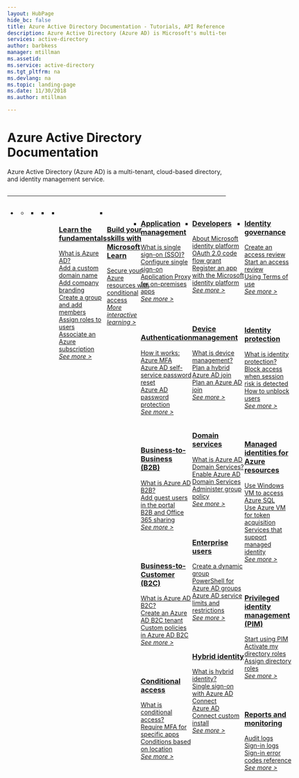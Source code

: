 ```yaml
---
layout: HubPage
hide_bc: false
title: Azure Active Directory Documentation - Tutorials, API Reference | Microsoft Docs
description: Azure Active Directory (Azure AD) is Microsoft's multi-tenant, cloud-based directory, and identity management service that combines core directory services, application access management, and identity protection into a single solution.
services: active-directory
author: barbkess
manager: mtillman
ms.assetid:	
ms.service: active-directory
ms.tgt_pltfrm: na
ms.devlang: na
ms.topic: landing-page
ms.date: 11/30/2018
ms.author: mtillman

---
```


<div id="main" class="v2">
    <div class="container">
        <h1>Azure Active Directory Documentation</h1>
        <p>Azure Active Directory (Azure AD) is a multi-tenant, cloud-based directory, and identity management service.</p>
        <hr style="margin: 30px 0;" />
        <ul class="pivots">
            <li>
                <a href="#products"></a>
                <ul id="products">
                    <li>
                        <a class="singlePanelNavItem selected" style="display: none" href="#indexA" data-linktype="self-bookmark"></a>
                        <ul class="panelContent singlePanelContent" id="indexA" style="border: medium; border-image: none; margin-top: 0px; display: flex; float: left;">
                            <li class="fullSpan">
                                <a href="#index1" data-linktype="self-bookmark"></a>
                                <ul class="cardsF cols cols4" id="index1" style="float: left; display: flex; width: 100%; border-bottom: 1px var(--grey-lighter) solid;">  
                                    <li>
                                        <ul class="cardsB panelContent" id="cardtypes-B" style="float: left; display: flex; width: 100%;">
                                            <li>
                                                <a href="">
                                                    <div class="cardSize">
                                                        <div class="cardPadding">
                                                            <div class="card">
                                                                <div class="cardImageOuter">
                                                                    <div class="cardImage">
                                                                        <img alt="" src="https://docs.microsoft.com/media/common/i_learn-about.svg" data-linktype="external">
                                                                    </div>
                                                                </div>
                                                                <div class="cardText" style="padding-left: 0px">
                                                                    <h3><a href="fundamentals/index.yml">Learn the fundamentals</a></h3> 
																	<p>
																	    <a href="fundamentals/active-directory-whatis.md">What is Azure AD?</a><br>
                                                                        <a href="fundamentals/add-custom-domain.md">Add a custom domain name</a><br>
                                                                        <a href="fundamentals/customize-branding.md">Add company branding</a><br>
                                                                        <a href="fundamentals/add-users-azure-active-directory.md">Create a group and add members</a><br>
																	    <a href="fundamentals/active-directory-users-assign-role-azure-portal.md">Assign roles to users</a><br>
                                                                        <a href="fundamentals/active-directory-how-subscriptions-associated-directory.md">Associate an Azure subscription</a><br>
												                        <a href="fundamentals/index.yml"><i>See more &gt;</i></a>
																	</p>
																</div>
                                                            </div>
                                                        </div>
                                                    </div>
                                                </a>
                                            </li>
                                            <li>
                                                <a href="">
                                                    <div class="cardSize">
                                                        <div class="cardPadding">
                                                            <div class="card">
                                                                <div class="cardImageOuter">
                                                                    <div class="cardImage">
                                                                        <img alt="" src="/learn/achievements/secure-azure-resources-with-conditional-access.svg" data-linktype="external">
                                                                    </div>
                                                                </div>
                                                                <div class="cardText" style="padding-left: 0px">
                                                                    <h3><a href="/learn/">Build your skills with Microsoft Learn</a></h3> 
																	<p>
																	    <a href="/learn/modules/secure-azure-resources-with-conditional-access/">Secure your Azure resources with conditional access</a><br>
                                                                        <a href="/learn/browse/?products=azure-active-directory"><i>More interactive learning &gt;</i></a><br>
																    </p>
																</div>
                                                            </div>
                                                        </div>
                                                    </div>
                                                </a>
                                            </li>
										</ul>
                                    </li>
                                    <li>
                                        <div class="cardSize">
                                            <div class="cardPadding">
                                                <div class="card">
                                                    <div class="cardText">
														<h3><a href="manage-apps/index.yml">Application management</a></h3>
                                                        <p>
                                                            <a href="manage-apps/what-is-single-sign-on.md">What is single sign-on (SSO)?</a><br>
                                                            <a href="manage-apps/configure-single-sign-on-portal.md">Configure single sign-on</a><br>
												            <a href="manage-apps/application-proxy.md">Application Proxy for on-premises apps</a><br>
												            <a href="manage-apps/index.yml"><i>See more &gt;</i></a>
														</p>
														<br><br>
                                                        <h3><a href="authentication/index.yml">Authentication</a></h3>
                                                        <p>
                                                            <a href="authentication/concept-mfa-howitworks.md">How it works: Azure MFA</a><br>
                                                            <a href="authentication/concept-sspr-howitworks.md">Azure AD self-service password reset</a><br>
                                                            <a href="authentication/concept-password-ban-bad.md">Azure AD password protection</a><br>
												            <a href="authentication/index.yml"><i>See more &gt;</i></a>
															</p>
														<br><br>
                                                        <h3><a href="b2b/index.yml">Business-to-Business (B2B)</a></h3>
                                                        <p>
                                                            <a href="b2b/what-is-b2b.md">What is Azure AD B2B?</a><br>
                                                            <a href="b2b/add-users-administrator.md">Add guest users in the portal</a><br>
                                                            <a href="b2b/o365-external-user.md">B2B and Office 365 sharing</a><br>
												            <a href="b2b/index.yml"><i>See more &gt;</i></a>
															</p>
														<br><br>
                                                        <h3><a href="/azure/active-directory-b2c/index">Business-to-Customer (B2C)</a></h3>
                                                        <p>
                                                            <a href="/azure/active-directory-b2c/active-directory-b2c-overview">What is Azure AD B2C?</a><br>
                                                            <a href="/azure/active-directory-b2c/tutorial-create-tenant">Create an Azure AD B2C tenant</a><br>
                                                            <a href="/azure/active-directory-b2c/active-directory-b2c-get-started-custom">Custom policies in Azure AD B2C</a><br>
												            <a href="/azure/active-directory-b2c/index"><i>See more &gt;</i></a>
														</p>
														<br><br>
                                                        <h3><a href="conditional-access/index.yml">Conditional access</a></h3>
                                                        <p>
                                                            <a href="conditional-access/overview.md">What is conditional access?</a><br>
                                                            <a href="conditional-access/app-based-mfa.md">Require MFA for specific apps</a><br>
                                                            <a href="conditional-access/location-condition.md">Conditions based on location</a><br>
												            <a href="conditional-access/index.yml"><i>See more &gt;</i></a>
															</p>
                                                    </div>
                                                </div>
                                            </div>
                                        </div>
                                    </li>
                                    <li>
                                        <div class="cardSize">
                                            <div class="cardPadding">
                                                <div class="card">
                                                    <div class="cardText">
														<h3><a href="develop/index.yml">Developers</a></h3>
                                                        <p>
                                                            <a href="develop/about-microsoft-identity-platform.md">About Microsoft identity platform</a><br>
                                                            <a href="develop/v2-oauth2-auth-code-flow.md">OAuth 2.0 code flow grant</a><br>
                                                            <a href="develop/quickstart-register-app.md">Register an app with the Microsoft identity platform</a><br>
												            <a href="develop/index.yml"><i>See more &gt;</i></a>
															</p>
														<br><br>
														<h3><a href="devices/index.yml">Device management</a></h3>
                                                        <p>
                                                            <a href="devices/overview.md">What is device management?</a><br>
                                                            <a href="devices/hybrid-azuread-join-plan.md">Plan a hybrid Azure AD join</a><br>
                                                            <a href="devices/azureadjoin-plan.md">Plan an Azure AD join</a><br>
                                                            <a href="devices/index.yml"><i>See more &gt;</i></a><br>
														</p>
														<br><br>
														<h3><a href="/azure/active-directory-domain-services/index">Domain services</a></h3>
                                                        <p>
                                                            <a href="/azure/active-directory-domain-services/active-directory-ds-overview">What is Azure AD Domain Services?</a><br>
                                                            <a href="/azure/active-directory-domain-services/active-directory-ds-getting-started">Enable Azure AD Domain Services</a><br>
                                                            <a href="/azure/active-directory-domain-services/active-directory-ds-admin-guide-administer-group-policy">Administer group policy</a><br>
												            <a href="/azure/active-directory-domain-services/index"><i>See more &gt;</i></a>
														</p>
														<br><br>
                                                        <h3><a href="users-groups-roles/index.yml">Enterprise users</a></h3>
                                                        <p>
                                                            <a href="users-groups-roles/groups-create-rule.md">Create a dynamic group</a><br>
                                                            <a href="users-groups-roles/groups-settings-v2-cmdlets.md">PowerShell for Azure AD groups</a><br>
                                                            <a href="users-groups-roles/directory-service-limits-restrictions.md">Azure AD service limits and restrictions</a><br>
												            <a href="users-groups-roles/index.yml"><i>See more &gt;</i></a>
														</p>
														<br><br>
                                                        <h3><a href="hybrid/index.yml">Hybrid identity</a></h3>
                                                        <p>
                                                            <a href="hybrid/whatis-hybrid-identity.md">What is hybrid identity?</a><br>
                                                            <a href="hybrid/how-to-connect-sso.md">Single sign-on with Azure AD Connect</a><br>
                                                            <a href="hybrid/how-to-connect-install-custom.md">Azure AD Connect custom install</a><br>
												            <a href="hybrid/index.yml"><i>See more &gt;</i></a>
														</p>
                                                    </div>
                                                </div>
                                            </div>
                                        </div>
                                    </li>
                                    <li>
                                        <div class="cardSize">
                                            <div class="cardPadding">
                                                <div class="card">
                                                    <div class="cardText">
                                                        <h3><a href="governance/index.yml">Identity governance</a></h3>
                                                        <p>
                                                            <a href="governance/create-access-review.md">Create an access review</a><br>
                                                            <a href="governance/perform-access-review.md">Start an access review</a><br>
                                                            <a href="governance/active-directory-tou.md">Using Terms of use</a><br>
												            <a href="governance/index.yml"><i>See more &gt;</i></a>
														</p>
														<br><br>
                                                        <h3><a href="identity-protection/index.yml">Identity protection</a></h3>
                                                        <p>
                                                            <a href="identity-protection/overview.md">What is identity protection?</a><br>
                                                            <a href="identity-protection/quickstart-sign-in-risk-policy.md">Block access when session risk is detected</a><br>
                                                            <a href="identity-protection/howto-unblock-user.md">How to unblock users</a><br>
												            <a href="identity-protection/index.yml"><i>See more &gt;</i></a>
														</p>
														<br><br>
                                                        <h3><a href="managed-identities-azure-resources/index.yml">Managed identities for Azure resources</a></h3>
                                                        <p>
                                                            <a href="managed-identities-azure-resources/tutorial-windows-vm-access-sql.md">Use Windows VM to access Azure SQL</a><br>
                                                            <a href="managed-identities-azure-resources/how-to-use-vm-token.md">Use Azure VM for token acquisition</a><br>
                                                            <a href="managed-identities-azure-resources/services-support-msi.md">Services that support managed identity</a><br>
												            <a href="managed-identities-azure-resources/index.yml"><i>See more &gt;</i></a>
														</p>
														<br><br>
                                                        <h3><a href="privileged-identity-management/index.yml">Privileged identity management (PIM)</a></h3>
                                                        <p>
                                                            <a href="privileged-identity-management/pim-getting-started.md">Start using PIM</a><br>
                                                            <a href="privileged-identity-management/pim-how-to-activate-role.md">Activate my directory roles</a><br>
                                                            <a href="privileged-identity-management/pim-how-to-add-role-to-user.md">Assign directory roles</a><br>
												            <a href="privileged-identity-management/index.yml"><i>See more &gt;</i></a>
														</p>
														<br><br>
														<h3><a href="reports-monitoring/index.yml">Reports and monitoring</a></h3>
                                                        <p>
                                                            <a href="reports-monitoring/concept-audit-logs.md">Audit logs</a><br>
                                                            <a href="reports-monitoring/concept-sign-ins.md">Sign-in logs</a><br>
                                                            <a href="reports-monitoring/reference-sign-ins-error-codes.md">Sign-in error codes reference</a><br>
												            <a href="reports-monitoring/index.yml"><i>See more &gt;</i></a>
														</p>
                                                    </div>
                                                </div>
                                            </div>
                                        </div>
                                    </li>
                                </ul>
                            </li>
                        </ul>
                    </li>
                </ul>
            </li>
        </ul>
    </div>
</div>
